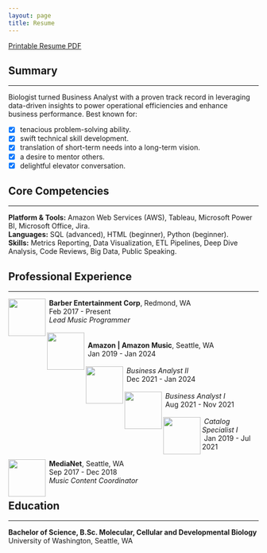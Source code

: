 ```yaml
---
layout: page
title: Resume
---
```

[Printable Resume PDF](https://biancaliebhaber.github.io/Bianca%20Liebhaber%20Resume.pdf)
## Summary
***
Biologist turned Business Analyst with a proven track record in leveraging data-driven insights to power operational efficiencies and enhance business performance.
Best known for:
- [x]  tenacious problem-solving ability.
- [x]  swift technical skill development.
- [x]  translation of short-term needs into a long-term vision.
- [x]  a desire to mentor others.
- [x]  delightful elevator conversation.

## Core Competencies
***
**Platform & Tools:** Amazon Web Services (AWS), Tableau, Microsoft Power BI, Microsoft Office, Jira.<br/>
**Languages:** SQL (advanced), HTML (beginner), Python (beginner).<br/>
**Skills:** Metrics Reporting, Data Visualization, ETL Pipelines, Deep Dive Analysis, Code Reviews, Big Data, Public Speaking.

## Professional Experience
***
<img align="left" width="75" height="75" src="https://biancaliebhaber.github.io/assets/img/barberent.png">
 &nbsp;<b>Barber Entertainment Corp</b>, Redmond, WA <br/> 
 &nbsp;Feb 2017 - Present<br/> 
 &nbsp;<i>Lead Music Programmer</i>
 <br/>
 <br/>
<img align="left" width="75" height="75" src="https://biancaliebhaber.github.io/assets/img/amazon_music.png">
  <br/> 
 &nbsp;<b>Amazon | Amazon Music</b>, Seattle, WA <br/> 
 &nbsp;Jan 2019 - Jan 2024
 <br/> 
 <br/>
<img align="left" width="75" height="75" src="https://biancaliebhaber.github.io/assets/img/gray-vertical-line.png">
 &nbsp;<i>Business Analyst II</i> <br/> 
 &nbsp;Dec 2021 - Jan 2024
 <br/> 
 <br/>
 <img align="left" width="75" height="75" src="https://biancaliebhaber.github.io/assets/img/gray-vertical-line.png">
 &nbsp;<i>Business Analyst I</i> <br/> 
 &nbsp;Aug 2021 - Nov 2021
 <br/> 
 <br/> 
 <img align="left" width="75" height="75" src="https://biancaliebhaber.github.io/assets/img/gray-vertical-line.png">
 &nbsp;<i>Catalog Specialist I</i> <br/> 
 &nbsp;Jan 2019 - Jul 2021
 <br/> 
 <br/>
 <img align="left" width="75" height="75" src="https://biancaliebhaber.github.io/assets/img/medianet.jpeg">
 &nbsp;<b>MediaNet</b>, Seattle, WA <br/> 
 &nbsp;Sep 2017 - Dec 2018<br/> 
 &nbsp;<i>Music Content Coordinator</i>



<h2 id="education">Education</h2> 
<hr> 
<p><strong>Bachelor of Science, B.Sc. Molecular, Cellular and Developmental Biology</strong><br/>
University of Washington, Seattle, WA	</p>	
